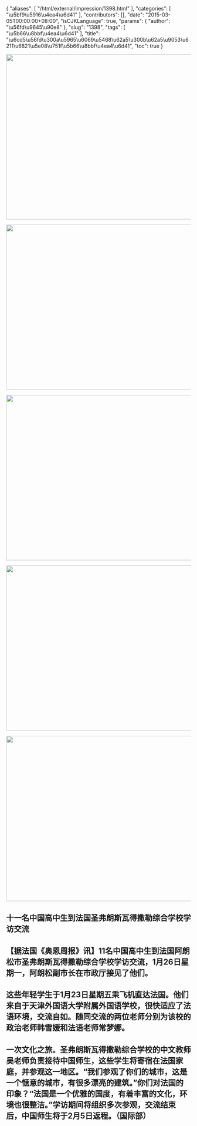 {
    "aliases": [
        "/html/external/impression/1398.html"
    ],
    "categories": [
        "\u5bf9\u5916\u4ea4\u6d41"
    ],
    "contributors": [],
    "date": "2015-03-05T00:00:00+08:00",
    "isCJKLanguage": true,
    "params": {
        "author": "\u56fd\u9645\u90e8"
    },
    "slug": "1398",
    "tags": [
        "\u5b66\u8bbf\u4ea4\u6d41"
    ],
    "title": "\u6cd5\u56fd\u300a\u5965\u6069\u5468\u62a5\u300b\u62a5\u9053\u6211\u6821\u5e08\u751f\u5b66\u8bbf\u4ea4\u6d41",
    "toc": true
}


<img
    src="https://cdn.tfls.online/mirror/full/0bddab39e37e5720fed21f7114e1a881f452fd69.jpg"
    style="display:block;margin-left:auto;margin-right:auto;"
    decoding="async"
    fetchpriority="auto"
    loading="lazy"
    height="450"
    width="600"
/>





<img
    src="https://cdn.tfls.online/mirror/full/71fee420205384a20a36ed7746927fa876f2e1c2.jpg"
    style="display:block;margin-left:auto;margin-right:auto;"
    decoding="async"
    fetchpriority="auto"
    loading="lazy"
    height="450"
    width="600"
/>





<img
    src="https://cdn.tfls.online/mirror/full/7a65f0d068ef90f8cfb7420d33c83ecc97e55c6c.jpg"
    style="display:block;margin-left:auto;margin-right:auto;"
    decoding="async"
    fetchpriority="auto"
    loading="lazy"
    height="450"
    width="600"
/>





<img
    src="https://cdn.tfls.online/mirror/full/2013edfa7a555ba36d6cc113ab9baf6ea08376c4.jpg"
    style="display:block;margin-left:auto;margin-right:auto;"
    decoding="async"
    fetchpriority="auto"
    loading="lazy"
    height="450"
    width="600"
/>





<img
    src="https://cdn.tfls.online/mirror/full/ff873b61cff3777d6065c57c23253d94c457c8d8.jpg"
    style="display:block;margin-left:auto;margin-right:auto;"
    decoding="async"
    fetchpriority="auto"
    loading="lazy"
    height="450"
    width="600"
/>




  




## 十一名中国高中生到法国圣弗朗斯瓦得撒勒综合学校学访交流


## 【据法国《奥恩周报》讯】11名中国高中生到法国阿朗松市圣弗朗斯瓦得撒勒综合学校学访交流，1月26日星期一，阿朗松副市长在市政厅接见了他们。


## 这些年轻学生于1月23日星期五乘飞机直达法国。他们来自于天津外国语大学附属外国语学校，很快适应了法语环境，交流自如。随同交流的两位老师分别为该校的政治老师韩雪媛和法语老师常梦娜。


## 一次文化之旅。圣弗朗斯瓦得撒勒综合学校的中文教师吴老师负责接待中国师生，这些学生将寄宿在法国家庭，并参观这一地区。“我们参观了你们的城市，这是一个惬意的城市，有很多漂亮的建筑。”你们对法国的印象？“法国是一个优雅的国度，有着丰富的文化，环境也很整洁。”学访期间将组织多次参观，交流结束后，中国师生将于2月5日返程。（国际部）



  



